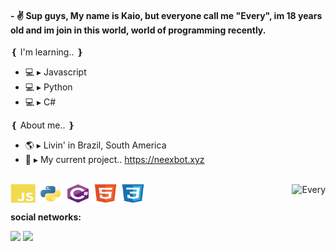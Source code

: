 #### - ✌ Sup guys, My name is Kaio, but everyone call me "Every", im 18 years old and im join in this world, world of programming recently.

❴ I'm learning.. ❵
- 💻 ▸ Javascript
- 💻 ▸ Python
- 💻 ▸ C# 


❴ About me.. ❵

- 🌎 ▸ Livin' in Brazil, South America
- 📁 ▸ My current project.. https://neexbot.xyz

<div>
<div style="display: inline_block"><br>
  <img align="center" alt="Every-JS" height="30" width="40" src="https://raw.githubusercontent.com/devicons/devicon/master/icons/javascript/javascript-plain.svg">
  <img align="center" alt="Every-Python" height="30" width="40" src="https://raw.githubusercontent.com/devicons/devicon/9f4f5cdb393299a81125eb5127929ea7bfe42889/icons/python/python-original.svg">
   <img align="center" alt="Every-C#" height="30" width="40" src="https://raw.githubusercontent.com/devicons/devicon/9f4f5cdb393299a81125eb5127929ea7bfe42889/icons/csharp/csharp-original.svg">
  <img align="center" alt="Every-HTML" height="30" width="40" src="https://raw.githubusercontent.com/devicons/devicon/master/icons/html5/html5-original.svg">
  <img align="center" alt="Every-CSS" height="30" width="40" src="https://raw.githubusercontent.com/devicons/devicon/master/icons/css3/css3-original.svg">
  <img align="right" alt="Every" src="https://media1.tenor.com/images/2e4d89625d6de7346cb188e4d768c54e/tenor.gif?itemid=19213132">
</div>
  
  
  
  
  **social networks:**

  
  <a href="https://www.youtube.com/channel/UCWy3C5dmQ1EjdqdU7OKYGJQ" target="_blank"><img src="https://img.shields.io/badge/-Youtube-%23333?style=for-the-badge&logo=youtube&logoColor=white" target="_blank"></a>
  <a href="https://instagram.com/yungguetto" target="_blank"><img src="https://img.shields.io/badge/-Instagram-%23E4405F?style=for-the-badge&logo=instagram&logoColor=white" target="_blank"></a>
</div>

 


  

